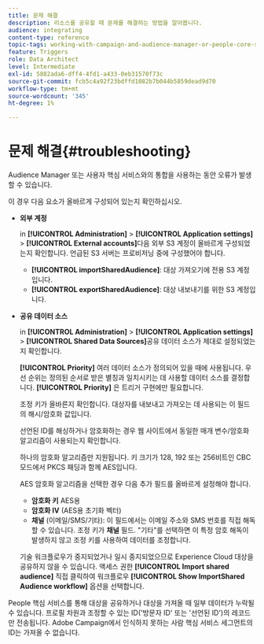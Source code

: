 ```yaml
---
title: 문제 해결
description: 리소스를 공유할 때 문제를 해결하는 방법을 알아봅니다.
audience: integrating
content-type: reference
topic-tags: working-with-campaign-and-audience-manager-or-people-core-service
feature: Triggers
role: Data Architect
level: Intermediate
exl-id: 5882ada6-dff4-4fd1-a433-0eb31570f73c
source-git-commit: fcb5c4a92f23bdffd1082b7b044b5859dead9d70
workflow-type: tm+mt
source-wordcount: '345'
ht-degree: 1%

---
```


# 문제 해결{#troubleshooting}

Audience Manager 또는 사용자 핵심 서비스와의 통합을 사용하는 동안 오류가 발생할 수 있습니다.

이 경우 다음 요소가 올바르게 구성되어 있는지 확인하십시오.

* **외부 계정**

   in **[!UICONTROL Administration]** > **[!UICONTROL Application settings]** > **[!UICONTROL External accounts]**&#x200B;다음 외부 S3 계정이 올바르게 구성되었는지 확인합니다. 언급된 S3 서버는 프로비저닝 중에 구성했어야 합니다.

   * **[!UICONTROL importSharedAudience]**: 대상 가져오기에 전용 S3 계정입니다.
   * **[!UICONTROL exportSharedAudience]**: 대상 내보내기를 위한 S3 계정입니다.

* **공유 데이터 소스**

   in **[!UICONTROL Administration]** > **[!UICONTROL Application settings]** > **[!UICONTROL Shared Data Sources]**&#x200B;공유 데이터 소스가 제대로 설정되었는지 확인합니다.

   **[!UICONTROL Priority]** 여러 데이터 소스가 정의되어 있을 때에 사용됩니다. 우선 순위는 정의된 순서로 받은 별칭과 일치시키는 데 사용할 데이터 소스를 결정합니다. **[!UICONTROL Priority]** 은 트리거 구현에만 필요합니다.

   조정 키가 올바른지 확인합니다. 대상자를 내보내고 가져오는 데 사용되는 이 필드의 해시/암호화 값입니다.

   선언된 ID를 해싱하거나 암호화하는 경우 웹 사이트에서 동일한 매개 변수/암호화 알고리즘이 사용되는지 확인합니다.

   하나의 암호화 알고리즘만 지원됩니다. 키 크기가 128, 192 또는 256비트인 CBC 모드에서 PKCS 패딩과 함께 AES입니다.

   AES 암호화 알고리즘을 선택한 경우 다음 추가 필드를 올바르게 설정해야 합니다.

   * **암호화 키** AES용
   * **암호화 IV** (AES용 초기화 벡터)
   * **채널** (이메일/SMS/기타): 이 필드에서는 이메일 주소와 SMS 번호를 직접 해독할 수 있습니다. 조정 키가 **채널** 필드. &quot;기타&quot;를 선택하면 이 특정 암호 해독이 발생하지 않고 조정 키를 사용하여 데이터를 조정합니다.

   기술 워크플로우가 중지되었거나 일시 중지되었으므로 Experience Cloud 대상을 공유하지 않을 수 있습니다. 액세스 권한 **[!UICONTROL Import shared audience]** 직접 클릭하여 워크플로우 **[!UICONTROL Show ImportShared Audience workflow]** 옵션을 선택합니다.

People 핵심 서비스를 통해 대상을 공유하거나 대상을 가져올 때 일부 데이터가 누락될 수 있습니다. 프로필 차원과 조정할 수 있는 ID(&#39;방문자 ID&#39; 또는 &#39;선언된 ID&#39;)의 레코드만 전송됩니다. Adobe Campaign에서 인식하지 못하는 사람 핵심 서비스 세그먼트의 ID는 가져올 수 없습니다.
